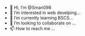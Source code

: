 - 👋 Hi, I’m @Sman098
- 👀 I’m interested in web develping...
- 🌱 I’m currently learning BSCS...
- 💞️ I’m looking to collaborate on ...
- 📫 How to reach me ...

<!---
Sman098/Sman098 is a ✨ special ✨ repository because its `README.md` (this file) appears on your GitHub profile.
You can click the Preview link to take a look at your changes.
--->
